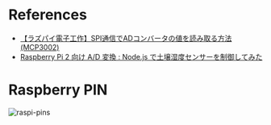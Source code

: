 # References

- [【ラズパイ電子工作】SPI通信でADコンバータの値を読み取る方法(MCP3002)](https://denkisekkeijin.com/raspberrypi/pi-spi-volume-rd/)  
- [Raspberry Pi 2 向け A/D 変換 : Node.js で土壌湿度センサーを制御してみた](https://dev.classmethod.jp/articles/raspberry-pi-2-ad-convert-nodejs/)

# Raspberry PIN

![raspi-pins](https://deviceplus.jp/wp-content/uploads/2020/02/6.png)